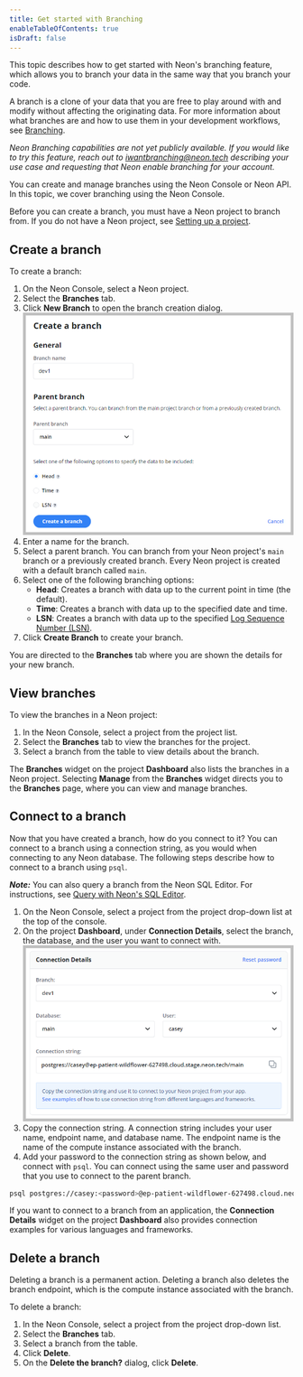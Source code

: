 ```yaml
---
title: Get started with Branching
enableTableOfContents: true
isDraft: false
---
```


This topic describes how to get started with Neon's branching feature, which allows you to branch your data in the same way that you branch your code.

A branch is a clone of your data that you are free to play around with and modify without affecting the originating data.
For more information about what branches are and how to use them in your development workflows, see [Branching](../../conceptual-guides/branching).

_Neon Branching capabilities are not yet publicly available. If you would like to try this feature, reach out to [iwantbranching@neon.tech](mailto:iwantbranching@neon.tech) describing your use case and requesting that Neon enable branching for your account._

You can create and manage branches using the Neon Console or Neon API. In this topic, we cover branching using the Neon Console.

Before you can create a branch, you must have a Neon project to branch from. If you do not have a Neon project, see [Setting up a project](../setting-up-a-project).

## Create a branch

To create a branch:

1. On the Neon Console, select a Neon project.
2. Select the **Branches** tab.
3. Click **New Branch** to open the branch creation dialog.
![Create branch dialog](./images/create_branch.png)
4. Enter a name for the branch.
5. Select a parent branch. You can branch from your Neon project's `main` branch or a previously created branch. Every Neon project is created with a default branch called `main`.  
6. Select one of the following branching options:
    - **Head**: Creates a branch with data up to the current point in time (the default).
    - **Time**: Creates a branch with data up to the specified date and time.
    - **LSN**: Creates a branch with data up to the specified [Log Sequence Number (LSN)](../../reference/glossary/#lsn).
7. Click **Create Branch** to create your branch.

You are directed to the **Branches** tab where you are shown the details for your new branch.

## View branches

To view the branches in a Neon project:

1. In the Neon Console, select a project from the project list.
2. Select the **Branches** tab to view the branches for the project.
3. Select a branch from the table to view details about the branch.

The **Branches** widget on the project **Dashboard** also lists the branches in a Neon project. Selecting **Manage** from the **Branches** widget directs you to the **Branches** page, where you can view and manage branches.

## Connect to a branch

Now that you have created a branch, how do you connect to it? You can connect to a branch using a connection string, as you would when connecting to any Neon database. The following steps describe how to connect to a branch using `psql`.

_**Note:**_ You can also query a branch from the Neon SQL Editor. For instructions, see [Query with Neon's SQL Editor](../query-with-neon-sql-editor).

1. On the Neon Console, select a project from the project drop-down list at the top of the console.
2. On the project **Dashboard**, under **Connection Details**, select the branch, the database, and the user you want to connect with.
![Connection details widget](./images/connection_details.png)
3. Copy the connection string. A connection string includes your user name, endpoint name, and database name. The endpoint name is the name of the compute instance associated with the branch.
5. Add your password to the connection string as shown below, and connect with `psql`. You can connect using the same user and password that you use to connect to the parent branch.

  ```bash
  psql postgres://casey:<password>@ep-patient-wildflower-627498.cloud.neon.tech/main
  ```

If you want to connect to a branch from an application, the **Connection Details** widget on the project **Dashboard** also provides connection examples for various languages and frameworks.

## Delete a branch

Deleting a branch is a permanent action. Deleting a branch also deletes the branch endpoint, which is the compute instance associated with the branch.

To delete a branch:

1. In the Neon Console, select a project from the project drop-down list.
2. Select the **Branches** tab.
3. Select a branch from the table.
3. Click **Delete**.
4. On the **Delete the branch?** dialog, click **Delete**.
